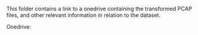 This folder contains a link to a onedrive containing the transformed PCAP files, and other relevant information in relation to the dataset.

Onedrive:

